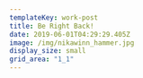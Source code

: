 ```yaml
---
templateKey: work-post
title: Be Right Back!
date: 2019-06-01T04:29:29.405Z
image: /img/nikawinn_hammer.jpg
display_size: small
grid_area: "1_1"
---
```

